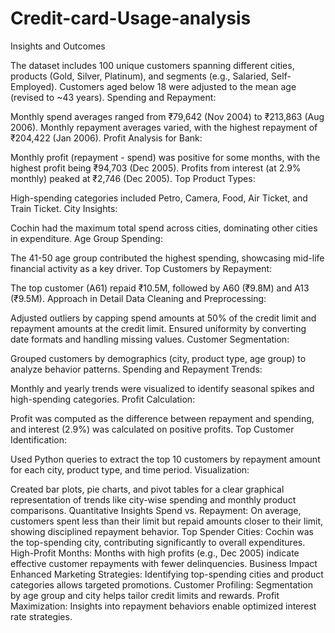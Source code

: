 # Credit-card-Usage-analysis
Insights and Outcomes

The dataset includes 100 unique customers spanning different cities, products (Gold, Silver, Platinum), and segments (e.g., Salaried, Self-Employed).
Customers aged below 18 were adjusted to the mean age (revised to ~43 years).
Spending and Repayment:

Monthly spend averages ranged from ₹79,642 (Nov 2004) to ₹213,863 (Aug 2006).
Monthly repayment averages varied, with the highest repayment of ₹204,422 (Jan 2006).
Profit Analysis for Bank:

Monthly profit (repayment - spend) was positive for some months, with the highest profit being ₹94,703 (Dec 2005).
Profits from interest (at 2.9% monthly) peaked at ₹2,746 (Dec 2005).
Top Product Types:

High-spending categories included Petro, Camera, Food, Air Ticket, and Train Ticket.
City Insights:

Cochin had the maximum total spend across cities, dominating other cities in expenditure.
Age Group Spending:

The 41-50 age group contributed the highest spending, showcasing mid-life financial activity as a key driver.
Top Customers by Repayment:

The top customer (A61) repaid ₹10.5M, followed by A60 (₹9.8M) and A13 (₹9.5M).
Approach in Detail
Data Cleaning and Preprocessing:

Adjusted outliers by capping spend amounts at 50% of the credit limit and repayment amounts at the credit limit.
Ensured uniformity by converting date formats and handling missing values.
Customer Segmentation:

Grouped customers by demographics (city, product type, age group) to analyze behavior patterns.
Spending and Repayment Trends:

Monthly and yearly trends were visualized to identify seasonal spikes and high-spending categories.
Profit Calculation:

Profit was computed as the difference between repayment and spending, and interest (2.9%) was calculated on positive profits.
Top Customer Identification:

Used Python queries to extract the top 10 customers by repayment amount for each city, product type, and time period.
Visualization:

Created bar plots, pie charts, and pivot tables for a clear graphical representation of trends like city-wise spending and monthly product comparisons.
Quantitative Insights
Spend vs. Repayment: On average, customers spent less than their limit but repaid amounts closer to their limit, showing disciplined repayment behavior.
Top Spender Cities: Cochin was the top-spending city, contributing significantly to overall expenditures.
High-Profit Months: Months with high profits (e.g., Dec 2005) indicate effective customer repayments with fewer delinquencies.
Business Impact
Enhanced Marketing Strategies: Identifying top-spending cities and product categories allows targeted promotions.
Customer Profiling: Segmentation by age group and city helps tailor credit limits and rewards.
Profit Maximization: Insights into repayment behaviors enable optimized interest rate strategies.
